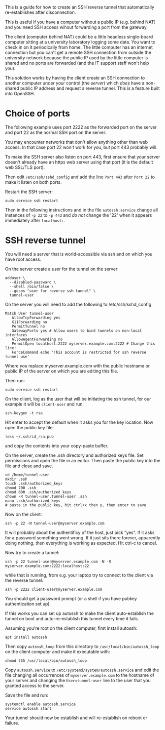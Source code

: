 This is a guide for how to create an SSH reverse tunnel that automatically re-establishes after disconnection.

This is useful if you have a computer without a public IP (e.g. behind NAT) and you need SSH access wihout forwarding a port from the gateway.

The client (computer behind NAT) could be a little headless single-board computer sitting at a university laboratory logging some data. You want to check in on it periodically from home. The little computer has an internet connection but you can't get a remote SSH connection from outside the university network because the public IP used by the little computer is shared and no ports are forwarded (and the IT support staff won't help you).

This solution works by having the client create an SSH connection to another computer under your control (the _server_) which _does_ have a non-shared public IP address and request a reverse tunnel. This is a feature built into OpenSSH.

# Choice of ports

The following example uses port 2222 as the forwarded port on the server and port 22 as the normal SSH port on the server.

You may encounter networks that don't allow anything other than web access. In that case port 22 won't work for you, but port 443 probably will.

To make the SSH server also listen on port 443, first ensure that your server doesn't already have an https web server using that port (it is the default web SSL/TLS port).

Then edit `/etc/ssh/sshd_config` and add the line `Port 443` after `Port 22` to make it listen on both ports.

Restart the SSH server:

```
sudo service ssh restart
```

Then in the following instructions and in the file `autossh.service` change all instances of `-p 22` to `-p 443` and _do not_ change the '22' when it appears immediately after `localhost:`.

# SSH reverse tunnel

You will need a server that is world-accessible via ssh and on which you have root access.

On the server create a user for the tunnel on the server:

```
adduser \
  --disabled-password \
  --shell /bin/false \
  --gecos "user for reverse ssh tunnel" \
  tunnel-user
```

On the server you will need to add the following to /etc/ssh/sshd_config

```
Match User tunnel-user
   AllowTcpForwarding yes
   X11Forwarding no
   PermitTunnel no
   GatewayPorts yes # Allow users to bind tunnels on non-local interfaces
   AllowAgentForwarding no
   PermitOpen localhost:2222 myserver.example.com:2222 # Change this line!
   ForceCommand echo 'This account is restricted for ssh reverse tunnel use'
```

Where you replace myserver.example.com with the public hostname or public IP of the server on which you are editing this file.

Then run:

```
sudo service ssh restart
```

On the client, log as the user that will be initiating the ssh tunnel, for our example it will be `client-user` and run:

```
ssh-keygen -t rsa
```

Hit enter to accept the default when it asks you for the key location. Now open the public key file:

```
less ~/.ssh/id_rsa.pub
```

and copy the contents into your copy-paste buffer.

On the server, create the .ssh directory and authorized keys file. Set permissions and open the file in an editor. Then paste the public key into the file and close and save.

```
cd /home/tunnel-user
mkdir .ssh
touch .ssh/authorized_keys
chmod 700 .ssh
chmod 600 .ssh/authorized_keys
chown -R tunnel-user.tunnel-user .ssh
nano .ssh/authorized_keys
# paste in the public key, hit ctrl+x then y, then enter to save
```

Now on the client:

```
ssh -p 22 -N tunnel-user@myserver.example.com
```

It will probably about the authentificy of the host, just pick "yes". If it asks for a password something went wrong. If it just sits there forever, apparently doing nothing, then everything is working as expected. Hit ctrl-c to cancel.

Now try to create a tunnel:

```
ssh -p 22 tunnel-user@myserver.example.com -N -R myserver.example.com:2222:localhost:22
```

while that is running, from e.g. your laptop try to connect to the client via the reverse tunnel:

```
ssh -p 2222 client-user@myserver.example.com
```

You should get a password prompt (or a shell if you have pubkey authentication set up).

If this works you can set up autossh to make the client auto-establish the tunnel on boot and auto-re-establish this tunnel every time it fails.

Assuming you're root on the client computer, first install autossh:

```
apt install autossh
```

Then copy `autossh_loop` from this directory to `/usr/local/bin/autossh_loop` on the client computer and make it executable with:

```
chmod 755 /usr/local/bin/autossh_loop
```

Copy `autossh.service` to `/etc/systemd/system/autossh.service` and edit the file changing all occurrences of `myserver.example.com` to the hostname of your server and changing the `User=tunnel-user` line to the user that you granted access to the server. 

Save the file and run:

```
systemctl enable autossh.service
service autossh start
```

Your tunnel should now be establish and will re-establish on reboot or failure.
